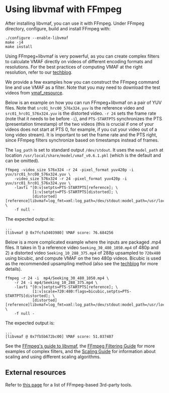 Using libvmaf with FFmpeg
===================

After installing libvmaf, you can use it with FFmpeg. Under FFmpeg directory, configure, build and install FFmpeg with:

```
./configure --enable-libvmaf
make -j4
make install
```

Using FFmpeg+libvmaf is very powerful, as you can create complex filters to calculate VMAF directly on videos of different encoding formats and resolutions. For the best practices of computing VMAF at the right resolution, refer to our [techblog](https://medium.com/netflix-techblog/vmaf-the-journey-continues-44b51ee9ed12). 

We provide a few examples how you can construct the FFmpeg command line and use VMAF as a filter. Note that you may need to download the test videos from [vmaf_resource](https://github.com/Netflix/vmaf_resource/tree/master/python/test/resource).

Below is an example on how you can run FFmpeg+libvmaf on a pair of YUV files. Note that `src01_hrc00_576x324.yuv` is the reference video and `src01_hrc01_576x324.yuv` is the distorted video. `-r 24` sets the frame rate (note that it needs to be before `-i`), and `PTS-STARTPTS` synchronizes the PTS (presentation timestamp) of the two videos (this is crucial if one of your videos does not start at PTS 0, for example, if you cut your video out of a long video stream). It is important to set the frame rate and the PTS right, since FFmpeg filters synchronize based on timestamps instead of frames. 

The `log_path` is set to standard output `/dev/stdout`. It uses the `model_path` at location `/usr/local/share/model/vmaf_v0.6.1.pkl` (which is the default and can be omitted).

```
ffmpeg -video_size 576x324 -r 24 -pixel_format yuv420p -i yuv/src01_hrc00_576x324.yuv \
    -video_size 576x324 -r 24 -pixel_format yuv420p -i yuv/src01_hrc01_576x324.yuv \
    -lavfi "[0:v]setpts=PTS-STARTPTS[reference]; \
            [1:v]setpts=PTS-STARTPTS[distorted]; \
            [distorted][reference]libvmaf=log_fmt=xml:log_path=/dev/stdout:model_path=/usr/local/share/model/vmaf_v0.6.1.pkl" \
    -f null -
```

The expected output is:

```
...
[libvmaf @ 0x7fcfa3403980] VMAF score: 76.684256
```

Below is a more complicated example where the inputs are packaged .mp4 files. It takes in 1) a reference video `Seeking_30_480_1050.mp4` of 480p and 2) a distorted video `Seeking_10_288_375.mp4` of 288p upsampled to `720x480` using bicubic, and compute VMAF on the two 480p videos. Bicubic is used as the recommended upsampling method (also see the [techblog](https://medium.com/netflix-techblog/vmaf-the-journey-continues-44b51ee9ed12) for more details).

```
ffmpeg -r 24 -i  mp4/Seeking_30_480_1050.mp4 \
    -r 24 -i mp4/Seeking_10_288_375.mp4 \
    -lavfi "[0:v]setpts=PTS-STARTPTS[reference]; \
            [1:v]scale=720:480:flags=bicubic,setpts=PTS-STARTPTS[distorted]; \
            [distorted][reference]libvmaf=log_fmt=xml:log_path=/dev/stdout:model_path=/usr/local/share/model/vmaf_v0.6.1.pkl" \
    -f null -
```

The expected output is:

```
...
[libvmaf @ 0x7fb5b672bc00] VMAF score: 51.037407
```

See the [FFmpeg's guide to libvmaf](https://ffmpeg.org/ffmpeg-filters.html#libvmaf), the [FFmpeg Filtering Guide](https://trac.ffmpeg.org/wiki/FilteringGuide) for more examples of complex filters, and the [Scaling Guide](https://trac.ffmpeg.org/wiki/Scaling) for information about scaling and using different scaling algorithms.

## External resources

Refer to [this page](external_resource.md) for a list of FFmpeg-based 3rd-party tools.
